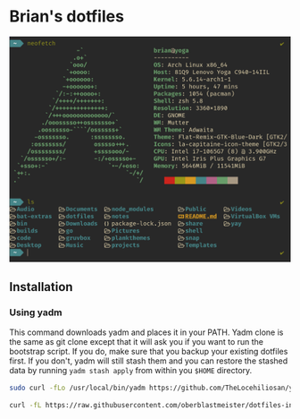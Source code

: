 # Brian's dotfiles

![intro](.dotfiles/images/intro.png)

## Installation

### Using yadm

This command downloads yadm and places it in your PATH. Yadm clone is the same as git clone except that it will ask you if you want to run the bootstrap script. If you do, make sure that you backup your existing dotfiles first. If you don't, yadm will still stash them and you can restore the stashed data by running `yadm stash apply` from within you `$HOME` directory.

```sh
sudo curl -fLo /usr/local/bin/yadm https://github.com/TheLocehiliosan/yadm/raw/master/yadm && sudo chmod a+x /usr/local/bin/yadm && yadm clone https://github.com/oberblastmeister/dotfiles.git
```
```sh
curl -fL https://raw.githubusercontent.com/oberblastmeister/dotfiles-install/master/install | sh
